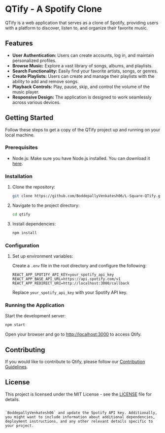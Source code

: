 # QTify - A Spotify Clone

QTify is a web application that serves as a clone of Spotify, providing users with a platform to discover, listen to, and organize their favorite music.

## Features

- **User Authentication:** Users can create accounts, log in, and maintain personalized profiles.
- **Browse Music:** Explore a vast library of songs, albums, and playlists.
- **Search Functionality:** Easily find your favorite artists, songs, or genres.
- **Create Playlists:** Users can create and manage their playlists with the ability to add and remove songs.
- **Playback Controls:** Play, pause, skip, and control the volume of the music player.
- **Responsive Design:** The application is designed to work seamlessly across various devices.

## Getting Started

Follow these steps to get a copy of the QTify project up and running on your local machine.

### Prerequisites

- Node.js: Make sure you have Node.js installed. You can download it [here](https://nodejs.org/).

### Installation

1. Clone the repository:

   ```bash
   git clone https://github.com/BoddepallyVenkatesh06/L-Square-QTify.git
   ```

2. Navigate to the project directory:

   ```bash
   cd qtify
   ```

3. Install dependencies:

   ```bash
   npm install
   ```

### Configuration

1. Set up environment variables:

   Create a `.env` file in the root directory and configure the following:

   ```env
   REACT_APP_SPOTIFY_API_KEY=your_spotify_api_key
   REACT_APP_BASE_API_URL=https://api.spotify.com/v1
   REACT_APP_REDIRECT_URI=http://localhost:3000/callback
   ```

   Replace `your_spotify_api_key` with your Spotify API key.

### Running the Application

Start the development server:

```bash
npm start
```

Open your browser and go to [http://localhost:3000](http://localhost:3000) to access Qtify.

## Contributing

If you would like to contribute to Qtify, please follow our [Contribution Guidelines](CONTRIBUTING.md).

## License

This project is licensed under the MIT License - see the [LICENSE](LICENSE) file for details.
```

`BoddepallyVenkatesh06` and update the Spotify API key. Additionally, you might want to include information about additional dependencies, deployment instructions, and any other relevant details specific to your project.
